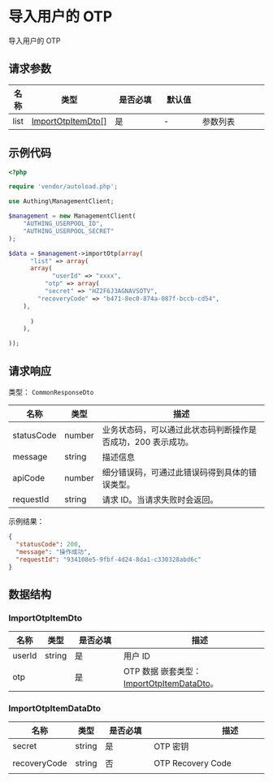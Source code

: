 # 导入用户的 OTP

<!--
  警告⚠️：
  不要直接修改该文档，
  https://github.com/Authing/authing-docs-factory
  使用该项目进行生成
-->

<LastUpdated />

导入用户的 OTP

## 请求参数

| 名称 | 类型 | <div style="width:80px">是否必填</div> | <div style="width:60px">默认值</div> | <div style="width:300px">描述</div> | <div style="width:200px">示例值</div> |
| ---- | ---- | ---- | ---- | ---- | ---- |
| list | <a href="#ImportOtpItemDto">ImportOtpItemDto[]</a> | 是 | - | 参数列表  |  |


## 示例代码
```php
<?php

require 'vendor/autoload.php';

use Authing\ManagementClient;

$management = new ManagementClient(
    "AUTHING_USERPOOL_ID",
    "AUTHING_USERPOOL_SECRET"
);

$data = $management->importOtp(array(
      "list" => array(
      array(
            "userId" => "xxxx",
          "otp" => array(
          "secret" => "HZ2F6J3AGNAVSOTV",
        "recoveryCode" => "b471-8ec0-874a-087f-bccb-cd54",
    ),
      
      )
    ),

));
```

## 请求响应

类型： `CommonResponseDto`

| 名称 | 类型 | 描述 |
| ---- | ---- | ---- |
| statusCode | number | 业务状态码，可以通过此状态码判断操作是否成功，200 表示成功。 |
| message | string | 描述信息 |
| apiCode | number | 细分错误码，可通过此错误码得到具体的错误类型。 |
| requestId | string | 请求 ID。当请求失败时会返回。 |



示例结果：

```json
{
  "statusCode": 200,
  "message": "操作成功",
  "requestId": "934108e5-9fbf-4d24-8da1-c330328abd6c"
}
```

## 数据结构


### <a id="ImportOtpItemDto"></a> ImportOtpItemDto

| 名称 | 类型 | <div style="width:80px">是否必填</div> | <div style="width:300px">描述</div> | <div style="width:200px">示例值</div> |
| ---- |  ---- | ---- | ---- | ---- |
| userId | string | 是 | 用户 ID   |  `xxxx` |
| otp |  | 是 | OTP 数据 嵌套类型：<a href="#ImportOtpItemDataDto">ImportOtpItemDataDto</a>。  |  |


### <a id="ImportOtpItemDataDto"></a> ImportOtpItemDataDto

| 名称 | 类型 | <div style="width:80px">是否必填</div> | <div style="width:300px">描述</div> | <div style="width:200px">示例值</div> |
| ---- |  ---- | ---- | ---- | ---- |
| secret | string | 是 | OTP 密钥   |  `HZ2F6J3AGNAVSOTV` |
| recoveryCode | string | 否 | OTP Recovery Code   |  `b471-8ec0-874a-087f-bccb-cd54` |


